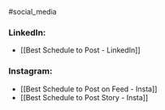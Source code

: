 #social_media 

### LinkedIn:

* [[Best Schedule to Post - LinkedIn]]

### Instagram:

* [[Best Schedule to Post on Feed - Insta]]
* [[Best Schedule to Post Story - Insta]]